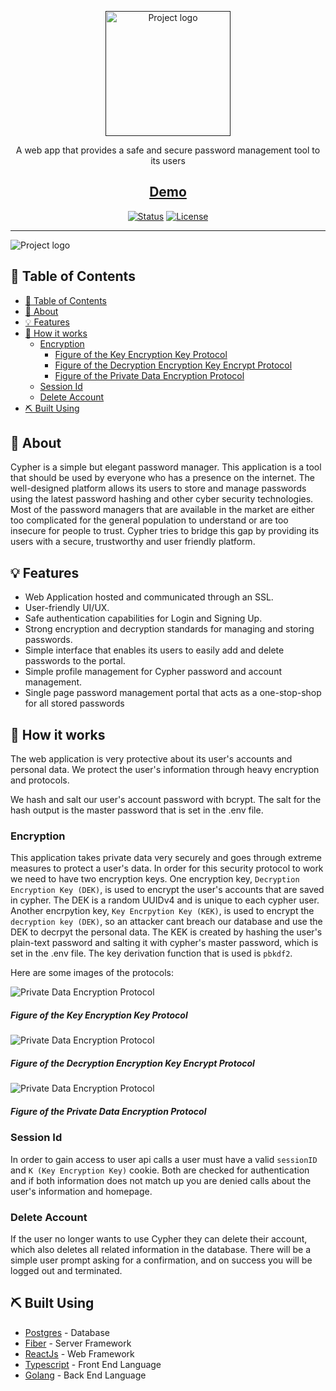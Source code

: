 <p align="center">
  <a href="" rel="noopener">
 <img width=200px height=200px src="https://user-images.githubusercontent.com/13637813/209063334-178970e4-ccac-44d5-a132-5fc5989cab8c.png" alt="Project logo"></a>
</p>

<p align="center">  A web app that provides a safe and secure password management tool to its users
    <br> 
</p>
<h2 align="center"><a target="_blank" href="https://oyal2.com/cypher" rel="nofollow">Demo</a></h2>

<div align="center">

  [![Status](https://img.shields.io/badge/status-active-success.svg)]() 
  [![License](https://img.shields.io/badge/license-MIT-blue.svg)](/LICENSE)

</div>

---
 <img width=auto height=autopx src="https://user-images.githubusercontent.com/13637813/209065016-49f969c6-d983-4a89-9039-d94e09f4cb43.PNG" alt="Project logo"></a>
## 📝 Table of Contents
- [📝 Table of Contents](#-table-of-contents)
- [🧐 About ](#-about-)
- [💡 Features](#-features)
- [💭 How it works ](#-how-it-works-)
  - [Encryption](#encryption)
      - [Figure of the Key Encryption Key Protocol](#figure-of-the-key-encryption-key-protocol)
      - [Figure of the Decryption Encryption Key Encrypt Protocol](#figure-of-the-decryption-encryption-key-encrypt-protocol)
      - [Figure of the Private Data Encryption Protocol](#figure-of-the-private-data-encryption-protocol)
  - [Session Id](#session-id)
  - [Delete Account](#delete-account)
- [⛏️ Built Using ](#️-built-using-)


## 🧐 About <a name = "about"></a>
Cypher is a simple but elegant password manager. This application is a tool that should be used
by everyone who has a presence on the internet. The well-designed platform allows its users to
store and manage passwords using the latest password hashing and other cyber security technologies. Most of the password managers that are available in the market are either too complicated for the general population
to understand or are too insecure for people to trust. Cypher tries to bridge this gap by
providing its users with a secure, trustworthy and user friendly platform.


## 💡 Features
- Web Application hosted and communicated through an SSL.
- User-friendly UI/UX.
- Safe authentication capabilities for Login and Signing Up.
- Strong encryption and decryption standards for managing and storing passwords.
- Simple interface that enables its users to easily add and delete passwords to the portal.
- Simple profile management for Cypher password and account management.
- Single page password management portal that acts as a one-stop-shop for all stored passwords

## 💭 How it works <a name = "how_it_works"></a>
The web application is very protective about its user's accounts and personal data. We protect the user's information through heavy encryption and protocols.

We hash and salt our user's account password with bcrypt. The salt for the hash output is the master password that is set in the .env file.


### Encryption
This application takes private data very securely and goes through extreme measures to protect a user's data. In order for this security protocol to work we need to have two encryption keys. One encryption key, `Decryption Encryption Key (DEK)`, is used to encrypt the user's accounts that are saved in cypher. The DEK is a random UUIDv4 and is unique to each cypher user. Another encrpytion key, `Key Encrpytion Key (KEK)`, is used to encrypt the `decryption key (DEK)`, so an attacker cant breach our database and use the DEK to decrpyt the personal data. The KEK is created by hashing the user's plain-text password and salting it with cypher's master password, which is set in the .env file. The key derivation function that is used is `pbkdf2`.

Here are some images of the protocols:


 <img width=auto height=auto src="https://user-images.githubusercontent.com/13637813/209087084-40d5bdab-4fe4-403e-88f0-f8d69aa149dc.png" alt="Private Data Encryption Protocol"></a>
##### Figure of the Key Encryption Key Protocol

 <img width=auto height=auto src="https://user-images.githubusercontent.com/13637813/209088233-8bf323bd-f432-4fcb-9cbb-ae0eb4c04c28.png" alt="Private Data Encryption Protocol"></a>
##### Figure of the Decryption Encryption Key Encrypt Protocol

 <img width=auto height=auto src="https://user-images.githubusercontent.com/13637813/209083262-4c90683b-0933-4e3b-82f2-22f4ecc2345f.png" alt="Private Data Encryption Protocol"></a>
##### Figure of the Private Data Encryption Protocol

### Session Id
In order to gain access to user api calls a user must have a valid `sessionID` and `K (Key Encryption Key)` cookie. Both are checked for authentication and if both information does not match up you are denied calls about the user's information and homepage. 

### Delete Account
If the user no longer wants to use Cypher they can delete their account, which also deletes all related information in the database. There will be a simple user prompt asking for a confirmation, and on success you will be logged out and terminated.

## ⛏️ Built Using <a name = "built_using"></a>
- [Postgres](https://www.postgresql.org/) - Database
- [Fiber](https://gofiber.io/) - Server Framework
- [ReactJs](https://reactjs.org/) - Web Framework
- [Typescript](https://www.typescriptlang.org/) - Front End Language
- [Golang](https://go.dev/) - Back End Language

